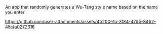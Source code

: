 An app that randomly generates a Wu-Tang style name based on the name you enter

https://github.com/user-attachments/assets/4b200e1b-3f84-4795-8462-45cfa0272316

